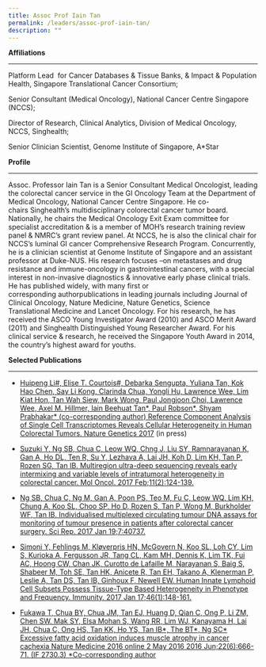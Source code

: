 ```yaml
---
title: Assoc Prof Iain Tan
permalink: /leaders/assoc-prof-iain-tan/
description: ""
---
```

**Affiliations** 

* * *

Platform Lead  for Cancer Databases & Tissue Banks, & Impact & Population Health, Singapore Translational Cancer Consortium; 

Senior Consultant (Medical Oncology), National Cancer Centre Singapore (NCCS); 

Director of Research, Clinical Analytics, Division of Medical Oncology, NCCS, Singhealth; 

Senior Clinician Scientist, Genome Institute of Singapore, A\*Star 

**Profile** 

* * *

Assoc. Professor Iain Tan is a Senior Consultant Medical Oncologist, leading the colorectal cancer service in the GI Oncology Team at the Department of Medical Oncology, National Cancer Centre Singapore. He co- chairs Singhealth’s multidisciplinary colorectal cancer tumor board. Nationally, he chairs the Medical Oncology Exit Exam committee for specialist accreditation & is a member of MOH’s research training review panel & NMRC’s grant review panel. At NCCS, he is also the clinical chair for NCCS’s luminal GI cancer Comprehensive Research Program. Concurrently, he is a clinician scientist at Genome Institute of Singapore and an assistant professor at Duke-NUS. His research focuses –on metastases and drug resistance and immune-oncology in gastrointestinal cancers, with a special interest in non-invasive diagnostics & innovative early phase clinical trials. He has published widely, with many first or corresponding authorpublications in leading journals including Journal of Clinical Oncology, Nature Medicine, Nature Genetics, Science Translational Medicine and Lancet Oncology. For his research, he has received the ASCO Young Investigator Award (2010) and ASCO Merit Award (2011) and Singhealth Distinguished Young Researcher Award. For his clinical service & research, he received the Singapore Youth Award in 2014, the country’s highest award for youths. 

**Selected Publications** 

* * *

*   [Huipeng Li#, Elise T. Courtois#, Debarka Sengupta, Yuliana Tan, Kok Hao Chen, Say Li Kong, Clarinda Chua, Yongli Hu, Lawrence Wee, Lim Kiat Hon, Tan Wah Siew, Mark Wong, Paul Jongjoon Choi, Lawrence Wee, Axel M. Hillmer, Iain Beehuat Tan\*, Paul Robson\*, Shyam Prabhakar\* (co-corresponding author) Reference Component Analysis of Single Cell Transcriptomes Reveals Cellular Heterogeneity in Human Colorectal Tumors. Nature Genetics 2017](https://www.nature.com/articles/ng.3818) (in press) 

*   [Suzuki Y, Ng SB, Chua C, Leow WQ, Chng J, Liu SY, Ramnarayanan K, Gan A, Ho DL, Ten R, Su Y, Lezhava A, Lai JH, Koh D, Lim KH, Tan P, Rozen SG, Tan IB. Multiregion ultra-deep sequencing reveals early intermixing and variable levels of intratumoral heterogeneity in colorectal cancer. Mol Oncol. 2017 Feb;11(2):124-139.](https://pubmed.ncbi.nlm.nih.gov/28145097/) 

*   [Ng SB, Chua C, Ng M, Gan A, Poon PS, Teo M, Fu C, Leow WQ, Lim KH, Chung A, Koo SL, Choo SP, Ho D, Rozen S, Tan P, Wong M, Burkholder WF, Tan IB. Individualised multiplexed circulating tumour DNA assays for monitoring of tumour presence in patients after colorectal cancer surgery. Sci Rep. 2017 Jan 19;7:40737.](https://www.ncbi.nlm.nih.gov/pmc/articles/PMC5244357/) 

*   [Simoni Y, Fehlings M, Kløverpris HN, McGovern N, Koo SL, Loh CY, Lim S, Kurioka A, Fergusson JR, Tang CL, Kam MH, Dennis K, Lim TK, Fui AC, Hoong CW, Chan JK, Curotto de Lafaille M, Narayanan S, Baig S, Shabeer M, Toh SE, Tan HK, Anicete R, Tan EH, Takano A, Klenerman P, Leslie A, Tan DS, Tan IB, Ginhoux F, Newell EW. Human Innate Lymphoid Cell Subsets Possess Tissue-Type Based Heterogeneity in Phenotype and Frequency. Immunity. 2017 Jan 17;46(1):148-161.](https://pubmed.ncbi.nlm.nih.gov/27986455/) 

*   [Fukawa T, Chua BY, Chua JM, Tan EJ, Huang D, Qian C, Ong P, Li ZM, Chen SW, Mak SY, Elsa Mohan S, Wang RR, Lim WJ, Kanayama H, Lai JH, Chua C, Ong HS, Tan KK, Ho YS, Tan IB\*, The BT\*, Ng SC\* Excessive fatty acid oxidation induces muscle atrophy in cancer cachexia Nature Medicine 2016 online 2 May 2016 2016 Jun;22(6):666-71. (IF 2730.3) \*Co-corresponding author](https://pubmed.ncbi.nlm.nih.gov/27135739/)
